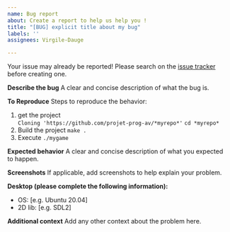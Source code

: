 ```yaml
---
name: Bug report
about: Create a report to help us help you !
title: "[BUG] explicit title about my bug"
labels: ''
assignees: Virgile-Dauge

---
```


Your issue may already be reported!
Please search on the [issue tracker](../) before creating one.

**Describe the bug**
A clear and concise description of what the bug is.

**To Reproduce**
Steps to reproduce the behavior:
1. get the project  
`Cloning 'https://github.com/projet-prog-av/*myrepo*'`
`cd *myrepo*`
3. Build the project
`make .`
4. Execute 
`./mygame`

**Expected behavior**
A clear and concise description of what you expected to happen.

**Screenshots**
If applicable, add screenshots to help explain your problem.

**Desktop (please complete the following information):**
 - OS: [e.g. Ubuntu 20.04]
 - 2D lib:  [e.g. SDL2]

**Additional context**
Add any other context about the problem here.
